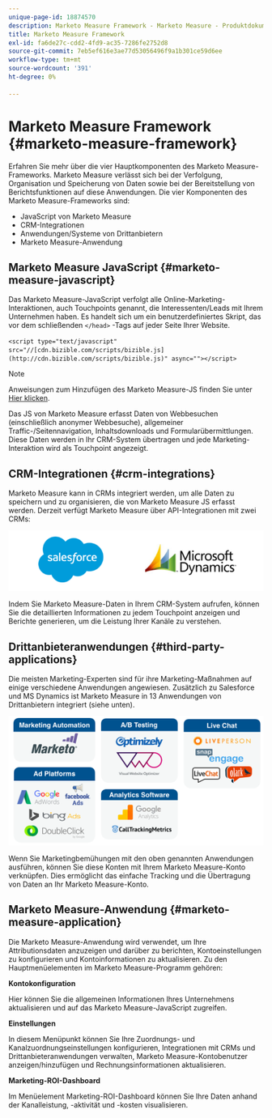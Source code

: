 ```yaml
---
unique-page-id: 18874570
description: Marketo Measure Framework - Marketo Measure - Produktdokumentation
title: Marketo Measure Framework
exl-id: fa6de27c-cdd2-4fd9-ac35-7286fe2752d8
source-git-commit: 7eb5ef616e3ae77d53056496f9a1b301ce59d6ee
workflow-type: tm+mt
source-wordcount: '391'
ht-degree: 0%

---
```


# Marketo Measure Framework {#marketo-measure-framework}

Erfahren Sie mehr über die vier Hauptkomponenten des Marketo Measure-Frameworks. Marketo Measure verlässt sich bei der Verfolgung, Organisation und Speicherung von Daten sowie bei der Bereitstellung von Berichtsfunktionen auf diese Anwendungen. Die vier Komponenten des Marketo Measure-Frameworks sind:

* JavaScript von Marketo Measure
* CRM-Integrationen
* Anwendungen/Systeme von Drittanbietern
* Marketo Measure-Anwendung

## Marketo Measure JavaScript {#marketo-measure-javascript}

Das Marketo Measure-JavaScript verfolgt alle Online-Marketing-Interaktionen, auch Touchpoints genannt, die Interessenten/Leads mit Ihrem Unternehmen haben. Es handelt sich um ein benutzerdefiniertes Skript, das vor dem schließenden `</head>` -Tags auf jeder Seite Ihrer Website.

`<script type="text/javascript" src="//[cdn.bizible.com/scripts/bizible.js](http://cdn.bizible.com/scripts/bizible.js)" async=""></script>`

>[!NOTE]
>
>Anweisungen zum Hinzufügen des Marketo Measure-JS finden Sie unter [Hier klicken](/help/marketo-measure-tracking/setting-up-tracking/adding-marketo-measure-script.md).

Das JS von Marketo Measure erfasst Daten von Webbesuchen (einschließlich anonymer Webbesuche), allgemeiner Traffic-/Seitennavigation, Inhaltsdownloads und Formularübermittlungen. Diese Daten werden in Ihr CRM-System übertragen und jede Marketing-Interaktion wird als Touchpoint angezeigt.

## CRM-Integrationen {#crm-integrations}

Marketo Measure kann in CRMs integriert werden, um alle Daten zu speichern und zu organisieren, die von Marketo Measure JS erfasst werden. Derzeit verfügt Marketo Measure über API-Integrationen mit zwei CRMs:

![](assets/1-2.png)

Indem Sie Marketo Measure-Daten in Ihrem CRM-System aufrufen, können Sie die detaillierten Informationen zu jedem Touchpoint anzeigen und Berichte generieren, um die Leistung Ihrer Kanäle zu verstehen.

## Drittanbieteranwendungen {#third-party-applications}

Die meisten Marketing-Experten sind für ihre Marketing-Maßnahmen auf einige verschiedene Anwendungen angewiesen. Zusätzlich zu Salesforce und MS Dynamics ist Marketo Measure in 13 Anwendungen von Drittanbietern integriert (siehe unten).

![](assets/2-1.png)

Wenn Sie Marketingbemühungen mit den oben genannten Anwendungen ausführen, können Sie diese Konten mit Ihrem Marketo Measure-Konto verknüpfen. Dies ermöglicht das einfache Tracking und die Übertragung von Daten an Ihr Marketo Measure-Konto.

## Marketo Measure-Anwendung {#marketo-measure-application}

Die Marketo Measure-Anwendung wird verwendet, um Ihre Attributionsdaten anzuzeigen und darüber zu berichten, Kontoeinstellungen zu konfigurieren und Kontoinformationen zu aktualisieren. Zu den Hauptmenüelementen im Marketo Measure-Programm gehören:

**Kontokonfiguration**

Hier können Sie die allgemeinen Informationen Ihres Unternehmens aktualisieren und auf das Marketo Measure-JavaScript zugreifen.

**Einstellungen**

In diesem Menüpunkt können Sie Ihre Zuordnungs- und Kanalzuordnungseinstellungen konfigurieren, Integrationen mit CRMs und Drittanbieteranwendungen verwalten, Marketo Measure-Kontobenutzer anzeigen/hinzufügen und Rechnungsinformationen aktualisieren.

**Marketing-ROI-Dashboard**

Im Menüelement Marketing-ROI-Dashboard können Sie Ihre Daten anhand der Kanalleistung, -aktivität und -kosten visualisieren.
